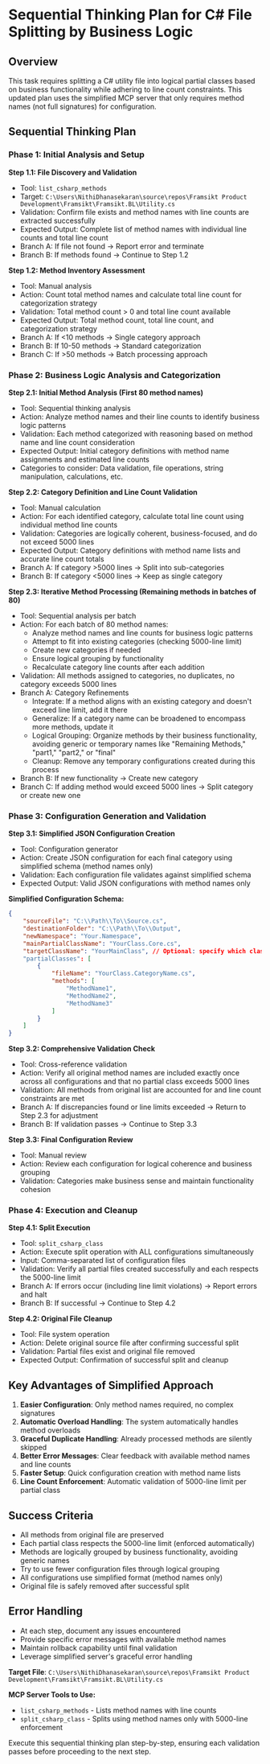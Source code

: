 # Sequential Thinking Plan for C# File Splitting by Business Logic

## Overview
This task requires splitting a C# utility file into logical partial classes based on business functionality while adhering to line count constraints. This updated plan uses the simplified MCP server that only requires method names (not full signatures) for configuration.

## Sequential Thinking Plan

### Phase 1: Initial Analysis and Setup
**Step 1.1: File Discovery and Validation**
- Tool: `list_csharp_methods`
- Target: `C:\Users\NithiDhanasekaran\source\repos\Framsikt Product Development\Framsikt\Framsikt.BL\Utility.cs`
- Validation: Confirm file exists and method names with line counts are extracted successfully
- Expected Output: Complete list of method names with individual line counts and total line count
- Branch A: If file not found → Report error and terminate
- Branch B: If methods found → Continue to Step 1.2

**Step 1.2: Method Inventory Assessment**
- Tool: Manual analysis
- Action: Count total method names and calculate total line count for categorization strategy
- Validation: Total method count > 0 and total line count available
- Expected Output: Total method count, total line count, and categorization strategy
- Branch A: If <10 methods → Single category approach
- Branch B: If 10-50 methods → Standard categorization
- Branch C: If >50 methods → Batch processing approach

### Phase 2: Business Logic Analysis and Categorization

**Step 2.1: Initial Method Analysis (First 80 method names)**
- Tool: Sequential thinking analysis
- Action: Analyze method names and their line counts to identify business logic patterns
- Validation: Each method categorized with reasoning based on method name and line count consideration
- Expected Output: Initial category definitions with method name assignments and estimated line counts
- Categories to consider: Data validation, file operations, string manipulation, calculations, etc.

**Step 2.2: Category Definition and Line Count Validation**
- Tool: Manual calculation
- Action: For each identified category, calculate total line count using individual method line counts
- Validation: Categories are logically coherent, business-focused, and do not exceed 5000 lines
- Expected Output: Category definitions with method name lists and accurate line count totals
- Branch A: If category >5000 lines → Split into sub-categories
- Branch B: If category <5000 lines → Keep as single category

**Step 2.3: Iterative Method Processing (Remaining methods in batches of 80)**
- Tool: Sequential analysis per batch
- Action: For each batch of 80 method names:
  - Analyze method names and line counts for business logic patterns
  - Attempt to fit into existing categories (checking 5000-line limit)
  - Create new categories if needed
  - Ensure logical grouping by functionality
  - Recalculate category line counts after each addition
- Validation: All methods assigned to categories, no duplicates, no category exceeds 5000 lines
- Branch A: Category Refinements
  - Integrate: If a method aligns with an existing category and doesn't exceed line limit, add it there
  - Generalize: If a category name can be broadened to encompass more methods, update it
  - Logical Grouping: Organize methods by their business functionality, avoiding generic or temporary names like "Remaining Methods," "part1," "part2," or "final"
  - Cleanup: Remove any temporary configurations created during this process
- Branch B: If new functionality → Create new category
- Branch C: If adding method would exceed 5000 lines → Split category or create new one

### Phase 3: Configuration Generation and Validation

**Step 3.1: Simplified JSON Configuration Creation**
- Tool: Configuration generator
- Action: Create JSON configuration for each final category using simplified schema (method names only)
- Validation: Each configuration file validates against simplified schema
- Expected Output: Valid JSON configurations with method names only

**Simplified Configuration Schema:**
```json
{
    "sourceFile": "C:\\Path\\To\\Source.cs",
    "destinationFolder": "C:\\Path\\To\\Output",
    "newNamespace": "Your.Namespace",
    "mainPartialClassName": "YourClass.Core.cs",
    "targetClassName": "YourMainClass", // Optional: specify which class to process if file contains multiple classes
    "partialClasses": [
        {
            "fileName": "YourClass.CategoryName.cs",
            "methods": [
                "MethodName1",
                "MethodName2",
                "MethodName3"
            ]
        }
    ]
}
```

**Step 3.2: Comprehensive Validation Check**
- Tool: Cross-reference validation
- Action: Verify all original method names are included exactly once across all configurations and that no partial class exceeds 5000 lines
- Validation: All methods from original list are accounted for and line count constraints are met
- Branch A: If discrepancies found or line limits exceeded → Return to Step 2.3 for adjustment
- Branch B: If validation passes → Continue to Step 3.3

**Step 3.3: Final Configuration Review**
- Tool: Manual review
- Action: Review each configuration for logical coherence and business grouping
- Validation: Categories make business sense and maintain functionality cohesion

### Phase 4: Execution and Cleanup

**Step 4.1: Split Execution**
- Tool: `split_csharp_class`
- Action: Execute split operation with ALL configurations simultaneously
- Input: Comma-separated list of configuration files
- Validation: Verify all partial files created successfully and each respects the 5000-line limit
- Branch A: If errors occur (including line limit violations) → Report errors and halt
- Branch B: If successful → Continue to Step 4.2

**Step 4.2: Original File Cleanup**
- Tool: File system operation
- Action: Delete original source file after confirming successful split
- Validation: Partial files exist and original file removed
- Expected Output: Confirmation of successful split and cleanup

## Key Advantages of Simplified Approach

1. **Easier Configuration**: Only method names required, no complex signatures
2. **Automatic Overload Handling**: The system automatically handles method overloads
3. **Graceful Duplicate Handling**: Already processed methods are silently skipped
4. **Better Error Messages**: Clear feedback with available method names and line counts
5. **Faster Setup**: Quick configuration creation with method name lists
6. **Line Count Enforcement**: Automatic validation of 5000-line limit per partial class

## Success Criteria
- All methods from original file are preserved
- Each partial class respects the 5000-line limit (enforced automatically)
- Methods are logically grouped by business functionality, avoiding generic names
- Try to use fewer configuration files through logical grouping
- All configurations use simplified format (method names only)
- Original file is safely removed after successful split

## Error Handling
- At each step, document any issues encountered
- Provide specific error messages with available method names
- Maintain rollback capability until final validation
- Leverage simplified server's graceful error handling

**Target File**: `C:\Users\NithiDhanasekaran\source\repos\Framsikt Product Development\Framsikt\Framsikt.BL\Utility.cs`

**MCP Server Tools to Use:**
- `list_csharp_methods` - Lists method names with line counts
- `split_csharp_class` - Splits using method names only with 5000-line enforcement

Execute this sequential thinking plan step-by-step, ensuring each validation passes before proceeding to the next step.
